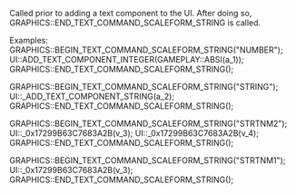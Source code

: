Called prior to adding a text component to the UI. After doing so, GRAPHICS::END_TEXT_COMMAND_SCALEFORM_STRING is called.

Examples:
GRAPHICS::BEGIN_TEXT_COMMAND_SCALEFORM_STRING("NUMBER");
UI::ADD_TEXT_COMPONENT_INTEGER(GAMEPLAY::ABSI(a_1));
GRAPHICS::END_TEXT_COMMAND_SCALEFORM_STRING();

GRAPHICS::BEGIN_TEXT_COMMAND_SCALEFORM_STRING("STRING");
UI::_ADD_TEXT_COMPONENT_STRING(a_2);
GRAPHICS::END_TEXT_COMMAND_SCALEFORM_STRING();

GRAPHICS::BEGIN_TEXT_COMMAND_SCALEFORM_STRING("STRTNM2");
UI::_0x17299B63C7683A2B(v_3);
UI::_0x17299B63C7683A2B(v_4);
GRAPHICS::END_TEXT_COMMAND_SCALEFORM_STRING();

GRAPHICS::BEGIN_TEXT_COMMAND_SCALEFORM_STRING("STRTNM1");
UI::_0x17299B63C7683A2B(v_3);
GRAPHICS::END_TEXT_COMMAND_SCALEFORM_STRING();